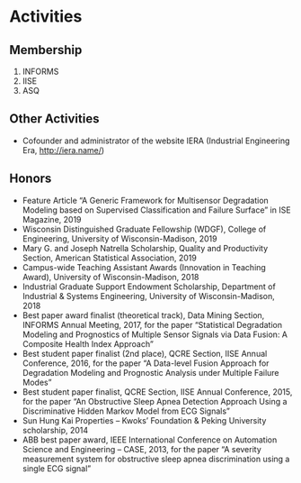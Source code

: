 # Activities
## Membership
1. INFORMS
2. IISE
3. ASQ
## Other Activities
- Cofounder and administrator of the website IERA (Industrial Engineering Era, http://iera.name/)
## Honors 
- Feature Article “A Generic Framework for Multisensor Degradation Modeling based on Supervised Classification and Failure Surface” in ISE Magazine, 2019
- Wisconsin Distinguished Graduate Fellowship (WDGF), College of Engineering, University of Wisconsin-Madison, 2019
- Mary G. and Joseph Natrella Scholarship, Quality and Productivity Section, American Statistical Association, 2019
- Campus-wide Teaching Assistant Awards (Innovation in Teaching Award), University of Wisconsin-Madison, 2018
- Industrial Graduate Support Endowment Scholarship, Department of Industrial & Systems Engineering, University of Wisconsin-Madison, 2018
- Best paper award finalist (theoretical track), Data Mining Section, INFORMS Annual Meeting, 2017, for the paper “Statistical Degradation Modeling and Prognostics of Multiple Sensor Signals via Data Fusion: A Composite Health Index Approach”
- Best student paper finalist (2nd place), QCRE Section, IISE Annual Conference, 2016, for the paper “A Data-level Fusion Approach for Degradation Modeling and Prognostic Analysis under Multiple Failure Modes”
- Best student paper finalist, QCRE Section, IISE Annual Conference, 2015, for the paper “An Obstructive Sleep Apnea Detection Approach Using a Discriminative Hidden Markov Model from ECG Signals”
- Sun Hung Kai Properties – Kwoks’ Foundation & Peking University scholarship, 2014
- ABB best paper award, IEEE International Conference on Automation Science and Engineering – CASE, 2013, for the paper “A severity measurement system for obstructive sleep apnea discrimination using a single ECG signal”